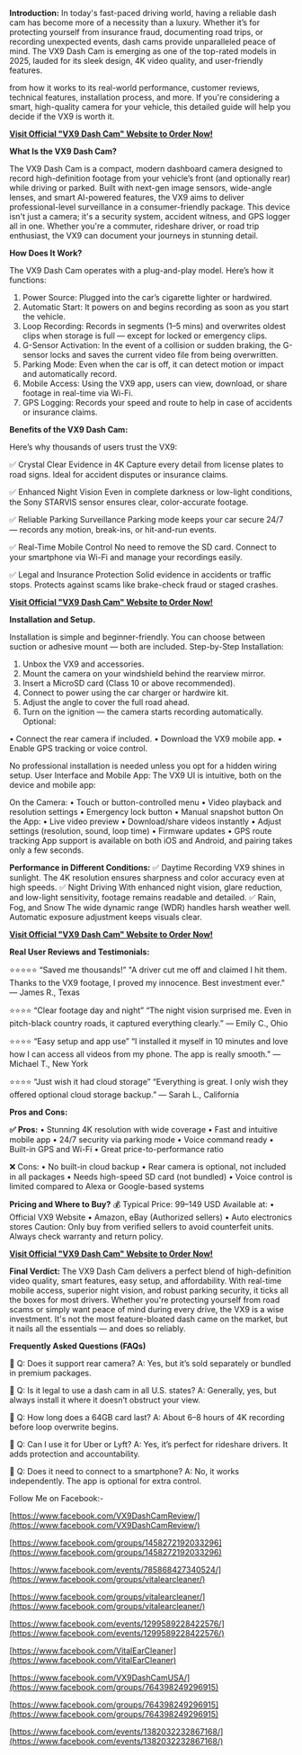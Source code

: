 **Introduction:**
In today's fast-paced driving world, having a reliable dash cam has become more of a necessity than a luxury. Whether it’s for protecting yourself from insurance fraud, documenting road trips, or recording unexpected events, dash cams provide unparalleled peace of mind. The VX9 Dash Cam is emerging as one of the top-rated models in 2025, lauded for its sleek design, 4K video quality, and user-friendly features.

from how it works to its real-world performance, customer reviews, technical features, installation process, and more. If you're considering a smart, high-quality camera for your vehicle, this detailed guide will help you decide if the VX9 is worth it.

**[Visit Official "VX9 Dash Cam" Website to Order Now!](https://forbes24x7.com/get-vx9-dash-cam/)**

**What Is the VX9 Dash Cam?**

The VX9 Dash Cam is a compact, modern dashboard camera designed to record high-definition footage from your vehicle’s front (and optionally rear) while driving or parked. Built with next-gen image sensors, wide-angle lenses, and smart AI-powered features, the VX9 aims to deliver professional-level surveillance in a consumer-friendly package.
This device isn't just a camera; it's a security system, accident witness, and GPS logger all in one. Whether you're a commuter, rideshare driver, or road trip enthusiast, the VX9 can document your journeys in stunning detail.

**How Does It Work?**

The VX9 Dash Cam operates with a plug-and-play model. Here’s how it functions:

1.	Power Source: Plugged into the car’s cigarette lighter or hardwired.
2.	Automatic Start: It powers on and begins recording as soon as you start the vehicle.
3.	Loop Recording: Records in segments (1–5 mins) and overwrites oldest clips when storage is full — except for locked or emergency clips.
4.	G-Sensor Activation: In the event of a collision or sudden braking, the G-sensor locks and saves the current video file from being overwritten.
5.	Parking Mode: Even when the car is off, it can detect motion or impact and automatically record.
6.	Mobile Access: Using the VX9 app, users can view, download, or share footage in real-time via Wi-Fi.
7.	GPS Logging: Records your speed and route to help in case of accidents or insurance claims.

**Benefits of the VX9 Dash Cam:**

Here’s why thousands of users trust the VX9:

✅ Crystal Clear Evidence in 4K
Capture every detail from license plates to road signs. Ideal for accident disputes or insurance claims.

✅ Enhanced Night Vision
Even in complete darkness or low-light conditions, the Sony STARVIS sensor ensures clear, color-accurate footage.

✅ Reliable Parking Surveillance
Parking mode keeps your car secure 24/7 — records any motion, break-ins, or hit-and-run events.

✅ Real-Time Mobile Control
No need to remove the SD card. Connect to your smartphone via Wi-Fi and manage your recordings easily.

✅ Legal and Insurance Protection
Solid evidence in accidents or traffic stops. Protects against scams like brake-check fraud or staged crashes.

**[Visit Official "VX9 Dash Cam" Website to Order Now!](https://forbes24x7.com/get-vx9-dash-cam/)**

**Installation and Setup.**

Installation is simple and beginner-friendly. You can choose between suction or adhesive mount — both are included.
Step-by-Step Installation:

1.	Unbox the VX9 and accessories.
2.	Mount the camera on your windshield behind the rearview mirror.
3.	Insert a MicroSD card (Class 10 or above recommended).
4.	Connect to power using the car charger or hardwire kit.
5.	Adjust the angle to cover the full road ahead.
6.	Turn on the ignition — the camera starts recording automatically.
Optional:

•	Connect the rear camera if included.
•	Download the VX9 mobile app.
•	Enable GPS tracking or voice control.

No professional installation is needed unless you opt for a hidden wiring setup.
User Interface and Mobile App:
The VX9 UI is intuitive, both on the device and mobile app:

On the Camera:
•	Touch or button-controlled menu
•	Video playback and resolution settings
•	Emergency lock button
•	Manual snapshot button
On the App:
•	Live video preview
•	Download/share videos instantly
•	Adjust settings (resolution, sound, loop time)
•	Firmware updates
•	GPS route tracking
App support is available on both iOS and Android, and pairing takes only a few seconds.

**Performance in Different Conditions:**
✅ Daytime Recording
VX9 shines in sunlight. The 4K resolution ensures sharpness and color accuracy even at high speeds.
✅ Night Driving
With enhanced night vision, glare reduction, and low-light sensitivity, footage remains readable and detailed.
✅ Rain, Fog, and Snow
The wide dynamic range (WDR) handles harsh weather well. Automatic exposure adjustment keeps visuals clear.

**[Visit Official "VX9 Dash Cam" Website to Order Now!](https://forbes24x7.com/get-vx9-dash-cam/)**

**Real User Reviews and Testimonials:**

⭐⭐⭐⭐⭐ “Saved me thousands!”
"A driver cut me off and claimed I hit them. Thanks to the VX9 footage, I proved my innocence. Best investment ever."
— James R., Texas

⭐⭐⭐⭐ “Clear footage day and night”
“The night vision surprised me. Even in pitch-black country roads, it captured everything clearly.”
— Emily C., Ohio

⭐⭐⭐⭐ “Easy setup and app use”
“I installed it myself in 10 minutes and love how I can access all videos from my phone. The app is really smooth.”
— Michael T., New York

⭐⭐⭐⭐ “Just wish it had cloud storage”
“Everything is great. I only wish they offered optional cloud storage backup.”
— Sarah L., California

**Pros and Cons:**

**✅ Pros:**
•	Stunning 4K resolution with wide coverage
•	Fast and intuitive mobile app
•	24/7 security via parking mode
•	Voice command ready
•	Built-in GPS and Wi-Fi
•	Great price-to-performance ratio

❌ Cons:
•	No built-in cloud backup
•	Rear camera is optional, not included in all packages
•	Needs high-speed SD card (not bundled)
•	Voice control is limited compared to Alexa or Google-based systems

**Pricing and Where to Buy?**
💰 Typical Price: $99–$149 USD
Available at:
•	Official VX9 Website
•	Amazon, eBay (Authorized sellers)
•	Auto electronics stores
Caution: Only buy from verified sellers to avoid counterfeit units. Always check warranty and return policy.

**[Visit Official "VX9 Dash Cam" Website to Order Now!](https://forbes24x7.com/get-vx9-dash-cam/)**

**Final Verdict:**
The VX9 Dash Cam delivers a perfect blend of high-definition video quality, smart features, easy setup, and affordability. With real-time mobile access, superior night vision, and robust parking security, it ticks all the boxes for most drivers.
Whether you're protecting yourself from road scams or simply want peace of mind during every drive, the VX9 is a wise investment. It's not the most feature-bloated dash came on the market, but it nails all the essentials — and does so reliably.

**Frequently Asked Questions (FAQs)**

🔹 Q: Does it support rear camera?
A: Yes, but it’s sold separately or bundled in premium packages.

🔹 Q: Is it legal to use a dash cam in all U.S. states?
A: Generally, yes, but always install it where it doesn’t obstruct your view.

🔹 Q: How long does a 64GB card last?
A: About 6–8 hours of 4K recording before loop overwrite begins.

🔹 Q: Can I use it for Uber or Lyft?
A: Yes, it’s perfect for rideshare drivers. It adds protection and accountability.

🔹 Q: Does it need to connect to a smartphone?
A: No, it works independently. The app is optional for extra control.




Follow Me on Facebook:-


[https://www.facebook.com/VX9DashCamReview/](https://www.facebook.com/VX9DashCamReview/)

[https://www.facebook.com/groups/1458272192033296](https://www.facebook.com/groups/1458272192033296)

[https://www.facebook.com/events/785868427340524/](https://www.facebook.com/groups/vitalearcleaner/)

[https://www.facebook.com/groups/vitalearcleaner/](https://www.facebook.com/groups/vitalearcleaner/)

[https://www.facebook.com/events/1299589228422576/](https://www.facebook.com/events/1299589228422576/)

[https://www.facebook.com/VitalEarCleaner](https://www.facebook.com/VitalEarCleaner)

[https://www.facebook.com/VX9DashCamUSA/](https://www.facebook.com/groups/764398249296915)

[https://www.facebook.com/groups/764398249296915](https://www.facebook.com/groups/764398249296915)

[https://www.facebook.com/events/1382032232867168/](https://www.facebook.com/events/1382032232867168/)
